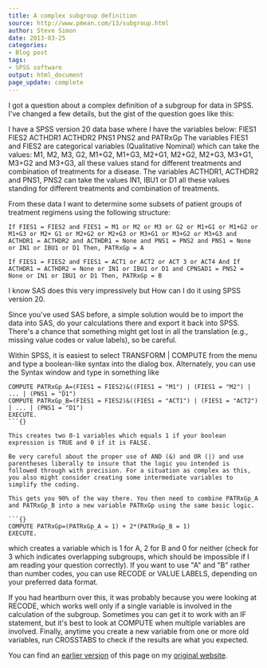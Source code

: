 ```yaml
---
title: A complex subgroup definition
source: http://www.pmean.com/13/subgroup.html
author: Steve Simon
date: 2013-03-25
categories:
- Blog post
tags:
- SPSS software
output: html_document
page_update: complete
---
```


I got a question about a complex definition of a subgroup for data in SPSS. I've changed a few details, but the gist of the question goes like this:

<!---More--->

I have a SPSS version 20 data base where I have the variables below: FIES1 FIES2 ACTHDR1 ACTHDR2 PNS1 PNS2 and PATRxGp The variables FIES1 and FIES2 are categorical variables (Qualitative Nominal) which can take the values: M1, M2, M3, G2, M1+G2, M1+G3, M2+G1, M2+G2, M2+G3, M3+G1, M3+G2 and M3+G3, all these values stand for different treatments and combination of treatments for a disease. The variables ACTHDR1, ACTHDR2 and PNS1, PNS2 can take the values IN1, IBU1 or D1 all these values standing for different treatments and combination of treatments.

From these data I want to determine some subsets of patient groups of treatment regimens using the following structure:

```{}
If FIES1 = FIES2 and FIES1 = M1 or M2 or M3 or G2 or M1+G1 or M1+G2 or M1+G3 or M2+ G1 or M2+G2 or M2+G3 or M3+G1 or M3+G2 or M3+G3 and ACTHDR1 = ACTHDR2 and ACTHDR1 = None and PNS1 = PNS2 and PNS1 = None or IN1 or IBU1 or D1 Then, PATRxGp = A

If FIES1 = FIES2 and FIES1 = ACT1 or ACT2 or ACT 3 or ACT4 And If ACTHDR1 = ACTHDR2 = None or IN1 or IBU1 or D1 and CPNSAD1 = PNS2 = None or IN1 or IBU1 or D1 Then, PATRxGp = B
```

I know SAS does this very impressively but How can I do it using SPSS version 20.

Since you've used SAS before, a simple solution would be to import the data into SAS, do your calculations there and export it back into SPSS. There's a chance that something might get lost in all the translation (e.g., missing value codes or value labels), so be careful.

Within SPSS, it is easiest to select TRANSFORM | COMPUTE from the menu and type a boolean-like syntax into the dialog box. Alternately, you can use the Syntax window and type in something like

```{}
COMPUTE PATRxGp_A=(FIES1 = FIES2)&((FIES1 = "M1") | (FIES1 = "M2") | ... | (PNS1 = "D1")
COMPUTE PATRxGp_B=(FIES1 = FIES2)&((FIES1 = "ACT1") | (FIES1 = "ACT2") | ... | (PNS1 = "D1")
EXECUTE.
```{}

This creates two 0-1 variables which equals 1 if your boolean expression is TRUE and 0 if it is FALSE.

Be very careful about the proper use of AND (&) and OR (|) and use parentheses liberally to insure that the logic you intended is followed through with precision. For a situation as complex as this, you also might consider creating some intermediate variables to simplify the coding.

This gets you 90% of the way there. You then need to combine PATRxGp_A and PATRxGp_B into a new variable PATRxGp using the same basic logic.

```{}
COMPUTE PATRxGp=(PATRxGp_A = 1) + 2*(PATRxGp_B = 1)
EXECUTE.
```

which creates a variable which is 1 for A, 2 for B and 0 for neither (check for 3 which indicates overlapping subgroups, which should be impossible if I am reading your question correctly). If you want to use "A" and "B" rather than number codes, you can use RECODE or VALUE LABELS, depending on your preferred data format.

If you had heartburn over this, it was probably because you were looking at RECODE, which works well only if a single variable is involved in the calculation of the subgroup. Sometimes you can get it to work with an IF statement, but it's best to look at COMPUTE when multiple variables are involved. Finally, anytime you create a new variable from one or more old variables, run CROSSTABS to check if the results are what you expected.

You can find an [earlier version][sim1] of this page on my [original website][sim2].

[sim1]: http://www.pmean.com/13/subgroup.html
[sim2]: http://www.pmean.com/original_site.html
